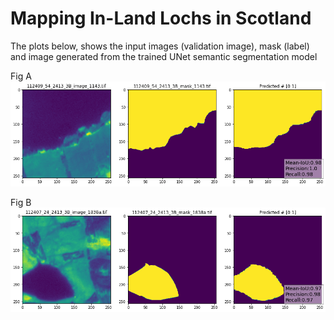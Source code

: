 # Mapping In-Land Lochs in Scotland

The plots below, shows the input images (validation image), mask (label) and image generated from the trained UNet semantic segmentation model

Fig A
<img src='https://github.com/edd3x/water_quality_planet_data/blob/main/predicts1.png' style="background-color: #ffffff;;">


Fig B
<img src='https://github.com/edd3x/water_quality_planet_data/blob/main/predicts2.png' style="background-color: #ffffff;;">
